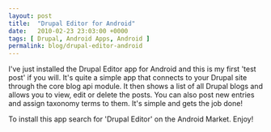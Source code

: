 ```yaml
---
layout: post
title:  "Drupal Editor for Android"
date:   2010-02-23 23:03:00 +0000
tags: [ Drupal, Android Apps, Android ]
permalink: blog/drupal-editor-android
---
```

I've just installed the Drupal Editor app for Android and this is my first 'test post' if you will. It's quite a simple app that connects to your Drupal site through the core blog api module. It then shows a list of all Drupal blogs and allows you to view, edit or delete the posts. You can also post new entries and assign taxonomy terms to them. It's simple and gets the job done!

To install this app search for 'Drupal Editor' on the Android Market. Enjoy!
